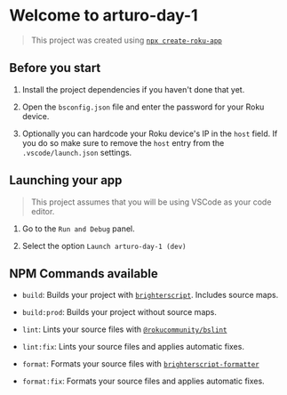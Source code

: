 # Welcome to arturo-day-1

> This project was created using [`npx create-roku-app`](https://github.com/haystacknews/create-roku-app)

## Before you start

1. Install the project dependencies if you haven't done that yet.

1. Open the `bsconfig.json` file and enter the password for your Roku device.

1. Optionally you can hardcode your Roku device's IP in the `host` field. If you do so make sure to remove the `host` entry from the `.vscode/launch.json` settings.

## Launching your app

> This project assumes that you will be using VSCode as your code editor.

1. Go to the `Run and Debug` panel.

1. Select the option `Launch arturo-day-1 (dev)`

## NPM Commands available

- `build`: Builds your project with [`brighterscript`](https://github.com/rokucommunity/brighterscript). Includes source maps.

- `build:prod`: Builds your project without source maps.

- `lint`: Lints your source files with [`@rokucommunity/bslint`](https://github.com/rokucommunity/bslint)

- `lint:fix`: Lints your source files and applies automatic fixes.

- `format`: Formats your source files with [`brighterscript-formatter`](https://github.com/rokucommunity/brighterscript-formatter)

- `format:fix`: Formats your source files and applies automatic fixes.
